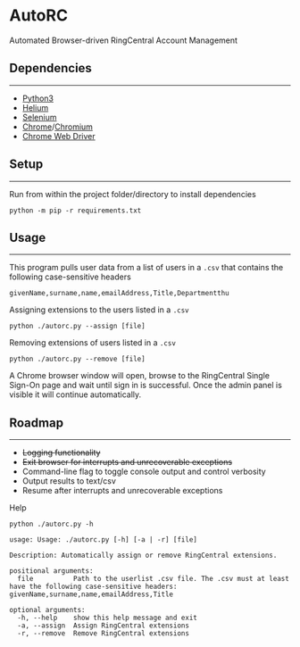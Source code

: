 # AutoRC

Automated Browser-driven RingCentral Account Management

## Dependencies
---
- [Python3](https://www.python.org/downloads/)
- [Helium](https://github.com/mherrmann/selenium-python-helium)
- [Selenium](https://selenium-python.readthedocs.io/)
- [Chrome](https://www.google.com/chrome/)/[Chromium](https://download-chromium.appspot.com/)
- [Chrome Web Driver](https://chromedriver.chromium.org/)

## Setup
---
Run from within the project folder/directory to install dependencies

```
python -m pip -r requirements.txt
```

## Usage
---

This program pulls user data from a list of users in a `.csv` that contains the following case-sensitive headers
```
givenName,surname,name,emailAddress,Title,Departmentthu 
```

Assigning extensions to the users listed in a `.csv`

```
python ./autorc.py --assign [file]
```

Removing extensions of users listed in a `.csv`

```
python ./autorc.py --remove [file]
```

A Chrome browser window will open, browse to the RingCentral Single Sign-On page and wait until sign in is successful. Once the admin panel is visible it will continue automatically.

## Roadmap
---
- ~~Logging functionality~~
- ~~Exit browser for interrupts and unrecoverable exceptions~~
- Command-line flag to toggle console output and control verbosity
- Output results to text/csv
- Resume after interrupts and unrecoverable exceptions

Help
```
python ./autorc.py -h

usage: Usage: ./autorc.py [-h] [-a | -r] [file]

Description: Automatically assign or remove RingCentral extensions.

positional arguments:
  file          Path to the userlist .csv file. The .csv must at least have the following case-sensitive headers: givenName,surname,name,emailAddress,Title

optional arguments:
  -h, --help    show this help message and exit
  -a, --assign  Assign RingCentral extensions
  -r, --remove  Remove RingCentral extensions
```